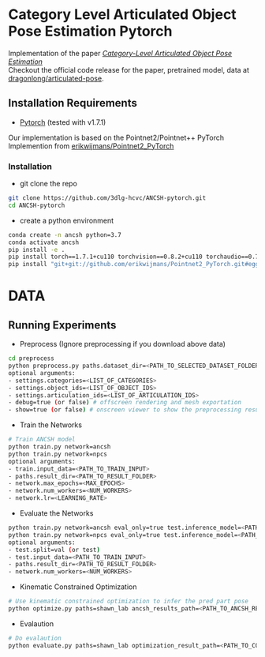 # Category Level Articulated Object Pose Estimation Pytorch

Implementation of the paper *[Category-Level Articulated Object Pose Estimation](https://arxiv.org/abs/1912.11913)*  
Checkout the official code release for the paper, pretrained model, data at [dragonlong/articulated-pose](https://github.com/dragonlong/articulated-pose).

## Installation Requirements
* [Pytorch](https://pytorch.org/) (tested with v1.7.1)

Our implementation is based on the Pointnet2/Pointnet++ PyTorch Implemention from [erikwijmans/Pointnet2_PyTorch](https://github.com/erikwijmans/Pointnet2_PyTorch)

### Installation
- git clone the repo
```bash
git clone https://github.com/3dlg-hcvc/ANCSH-pytorch.git
cd ANCSH-pytorch
```
- create a python environment
```bash
conda create -n ancsh python=3.7
conda activate ancsh
pip install -e .
pip install torch==1.7.1+cu110 torchvision==0.8.2+cu110 torchaudio==0.7.2 -f https://download.pytorch.org/whl/torch_stable.html
pip install "git+git://github.com/erikwijmans/Pointnet2_PyTorch.git#egg=pointnet2_ops&subdirectory=pointnet2_ops_lib"
```
# DATA


## Running Experiments
- Preprocess (Ignore preprocessing if you download above data)
```bash
cd preprocess
python preprocess.py paths.dataset_dir=<PATH_TO_SELECTED_DATASET_FOLDER> dataset=<SELECTED_DATASET>
optional arguments:
- settings.categories=<LIST_OF_CATEGORIES>
- settings.object_ids=<LIST_OF_OBJECT_IDS>
- settings.articulation_ids=<LIST_OF_ARTICULATION_IDS>
- debug=true (or false) # offscreen rendering and mesh exportation
- show=true (or false) # onscreen viewer to show the preprocessing results
```
- Train the Networks
```bash
# Train ANCSH model
python train.py network=ancsh
python train.py network=npcs
optional arguments:
- train.input_data=<PATH_TO_TRAIN_INPUT>
- paths.result_dir=<PATH_TO_RESULT_FOLDER>
- network.max_epochs=<MAX_EPOCHS>
- network.num_workers=<NUM_WORKERS>
- network.lr=<LEARNING_RATE>
```
- Evaluate the Networks
```bash
python train.py network=ancsh eval_only=true test.inference_model=<PATH_TO_MODEL>
python train.py network=npcs eval_only=true test.inference_model=<PATH_TO_MODEL>
optional arguments:
- test.split=val (or test)
- test.input_data=<PATH_TO_TRAIN_INPUT>
- paths.result_dir=<PATH_TO_RESULT_FOLDER>
- network.num_workers=<NUM_WORKERS>
```
- Kinematic Constrained Optimization
```bash
# Use kinematic constrained optimization to infer the pred part pose 
python optimize.py paths=shawn_lab ancsh_results_path=<PATH_TO_ANCSH_RESULTS> npcs_results_path=<PATH_TO_NPCS_RESULTS> num_parts=<NUM OF PARTS>
```
- Evalaution
```bash
# Do evalaution
python evaluate.py paths=shawn_lab optimization_result_path=<PATH_TO_COMBINED_REUSLTS>
```




